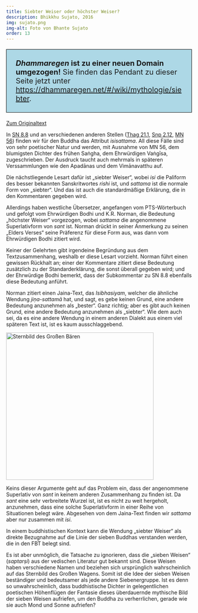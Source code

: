 ```yaml
---
title: Siebter Weiser oder höchster Weiser?
description: Bhikkhu Sujato, 2016
img: sujato.png
img-alt: Foto von Bhante Sujato
order: 13
---
```


<p style="padding: 25px;
  border: thin solid black;
  background-color: lightblue;
  padding: 25px;
  font-size: 20px;"
><b><em>Dhammaregen</em> ist zu einer neuen Domain umgezogen!</b> Sie finden das Pendant zu dieser Seite jetzt unter <a href="https://dhammaregen.net/#/wiki/mythologie/siebter">https://dhammaregen.net/#/wiki/mythologie/siebter</a>.
</p>

[Zum Originaltext](https://discourse.suttacentral.net/t/seventh-sage-or-supreme-sage/3589)

In [SN 8.8](/suttas/#sn8.8/de/sabbamitta:5.2) und an verschiedenen anderen Stellen ([Thag 21.1](/suttas/#thag21.1/de/sabbamitta:32.2), [Snp 2.12](/suttas/#snp2.12/de/sabbamitta:15.2), [MN 56](/suttas/#mn56/de/sabbamitta:29.33)) finden wir für den Buddha das Attribut *isisattama*. All diese Fälle sind von sehr poetischer Natur und werden, mit Ausnahme von MN 56, dem blumigsten Dichter des frühen Saṅgha, dem Ehrwürdigen Vaṅgīsa, zugeschrieben. Der Ausdruck taucht auch mehrmals in späteren Verssammlungen wie den Apadānas und dem Vimānavatthu auf.

Die nächstliegende Lesart dafür ist „siebter Weiser“, wobei *isi* die Paliform des besser bekannten Sanskritwortes *rishi* ist, und *sattama* ist die normale Form von „siebter“. Und das ist auch die standardmäßige Erklärung, die in den Kommentaren gegeben wird.

Allerdings haben westliche Übersetzer, angefangen vom PTS-Wörterbuch und gefolgt vom Ehrwürdigen Bodhi und K.R. Norman, die Bedeutung „höchster Weiser“ vorgezogen, wobei *sattama* die angenommene Superlativform von *sant* ist. Norman drückt in seiner Anmerkung zu seinen „Elders Verses“ seine Präferenz für diese Form aus, was dann vom Ehrwürdigen Bodhi zitiert wird.

Keiner der Gelehrten gibt irgendeine Begründung aus dem Textzusammenhang, weshalb er diese Lesart vorzieht. Norman führt einen gewissen Rückhalt an; einer der Kommentare zitiert diese Bedeutung zusätzlich zu der Standarderklärung, die sonst überall gegeben wird; und der Ehrwürdige Bodhi bemerkt, dass der Subkommentar zu SN 8.8 ebenfalls diese Bedeutung anführt.

Norman zitiert einen Jaina-Text, das *Isibhasiyam*, welcher die ähnliche Wendung *jiṇa-sattamā* hat, und sagt, es gebe keinen Grund, eine andere Bedeutung anzunehmen als „bester“. Ganz richtig; aber es gibt auch keinen Grund, eine andere Bedeutung anzunehmen als „siebter“. Wie dem auch sei, da es eine andere Wendung in einem anderen Dialekt aus einem viel späteren Text ist, ist es kaum ausschlaggebend.

<a href="https://scdd.sfo2.cdn.digitaloceanspaces.com/uploads/original/2X/6/6c8b4bdd122493829132d035f3c972dde1a3c27c.jpg"><img height="400" alt="Sternbild des Großen Bären" src="https://scdd.sfo2.cdn.digitaloceanspaces.com/uploads/original/2X/6/6c8b4bdd122493829132d035f3c972dde1a3c27c.jpg"></a>

Keins dieser Argumente geht auf das Problem ein, dass der angenommene Superlativ von *sant* in keinem anderen Zusammenhang zu finden ist. Da *sant* eine sehr verbreitete Wurzel ist, ist es nicht zu weit hergeholt, anzunehmen, dass eine solche Superlativform in einer Reihe von Situationen belegt wäre. Abgesehen von dem Jaina-Text finden wir *sattama* aber nur zusammen mit *isi*.

In einem buddhistischen Kontext kann die Wendung „siebter Weiser“ als direkte Bezugnahme auf die Linie der sieben Buddhas verstanden werden, die in den FBT belegt sind.

Es ist aber unmöglich, die Tatsache zu ignorieren, dass die „sieben Weisen“ (*saptarṣi*) aus der vedischen Literatur gut bekannt sind. Diese Weisen haben verschiedene Namen und beziehen sich ursprünglich wahrscheinlich auf das Sternbild des Großen Wagens. Somit ist die Idee der sieben Weisen beständiger und bedeutsamer als jede andere Siebenergruppe. Ist es denn so unwahrscheinlich, dass buddhistische Dichter in gelegentlichen poetischen Höhenflügen der Fantasie dieses überdauernde mythische Bild der sieben Weisen aufriefen, um den Buddha zu verherrlichen, gerade wie sie auch Mond und Sonne aufriefen?
